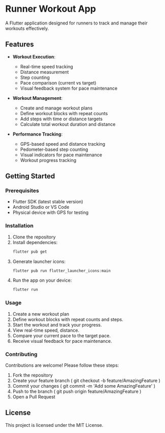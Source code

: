 # Runner Workout App

A Flutter application designed for runners to track and manage their workouts effectively.

## Features

- **Workout Execution**: 
  - Real-time speed tracking
  - Distance measurement
  - Step counting
  - Pace comparison (current vs target)
  - Visual feedback system for pace maintenance

- **Workout Management**:
  - Create and manage workout plans
  - Define workout blocks with repeat counts
  - Add steps with time or distance targets
  - Calculate total workout duration and distance

- **Performance Tracking**:
  - GPS-based speed and distance tracking
  - Pedometer-based step counting
  - Visual indicators for pace maintenance
  - Workout progress tracking

## Getting Started

### Prerequisites
- Flutter SDK (latest stable version)
- Android Studio or VS Code
- Physical device with GPS for testing

### Installation
1. Clone the repository
2. Install dependencies:
   ```bash
   flutter pub get
   ```
3. Generate launcher icons:
   ```bash
   flutter pub run flutter_launcher_icons:main
   ```
4. Run the app on your device:
   ```bash
   flutter run
   ```
### Usage
   1. Create a new workout plan
   2. Define workout blocks with repeat counts and steps.
   3. Start the workout and track your progress.
   4. View real-time speed, distance.
   5. Compare your current pace to the target pace.
   6. Receive visual feedback for pace maintenance.

### Contributing
  Contributions are welcome! Please follow these steps:

1. Fork the repository
2. Create your feature branch ( git checkout -b feature/AmazingFeature )
3. Commit your changes ( git commit -m 'Add some AmazingFeature' )
4. Push to the branch ( git push origin feature/AmazingFeature )
5. Open a Pull Request

## License
This project is licensed under the MIT License.
